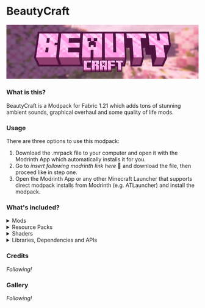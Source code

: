 # BeautyCraft

![BeautyCraft Banner Image](https://github.com/guefra/BeautyCraft/blob/main/src/images/banner.png?raw=true)

### What is this?

BeautyCraft is a Modpack for Fabric 1.21 which adds tons of stunning ambient sounds, graphical overhaul and some quality of life mods.

### Usage

There are three options to use this modpack:
1. Download the .mrpack file to your computer and open it with the Modrinth App which automatically installs it for you.
2. Go to _insert following modrinth link here_ 🙂 and download the file, then proceed like in step one.
3. Open the Modrinth App or any other Minecraft Launcher that supports direct modpack installs from Modrinth (e.g. ATLauncher) and install the modpack.

### What's included?

<details>
    <summary>
    Mods
    </summary>
    <ul>
        <li><p><a href="https://modrinth.com/mod/3dskinlayers">3D Skin Layers</a></p></li>
        <li><p><a href="https://modrinth.com/mod/just-zoom">Just Zoom</a></p></li>
        <li><p><a href="https://modrinth.com/mod/visuality">Visuality</a></p></li>
        <li><p><a href="https://modrinth.com/mod/glowing-torchflower">Glowing Torchflower</a></p></li>
        <li><p><a href="https://modrinth.com/mod/sound-physics-remastered">Sound Physics Remastered</a></p></li>
        <li><p><a href="https://modrinth.com/mod/better-f1-reborn">Better F1 Reborn</a></p></li>
        <li><p><a href="https://modrinth.com/mod/betterf3">BetterF3</a></p></li>
        <li><p><a href="https://modrinth.com/mod/shulkerboxtooltip">Shulker Box Tooltip</a></p></li>
        <li><p><a href="https://modrinth.com/mod/fallingleaves">Falling Leaves</a></p></li>
        <li><p><a href="https://modrinth.com/mod/inventory-blur">Inventory Blur</a></p></li>
        <li><p><a href="https://modrinth.com/mod/flow">Flow</a></p></li>
        <li><p><a href="https://modrinth.com/mod/tiny-item-animations">Tiny Item Animations</a></p></li>
        <li><p><a href="https://modrinth.com/mod/modmenu">Mod Menu</a></p></li>
        <li><p><a href="https://modrinth.com/mod/smooth-scroll">Smooth Scrolling</a></p></li>
        <li><p><a href="https://modrinth.com/mod/mouse-tweaks">Mouse Tweaks</a></p></li>
        <li><p><a href="https://modrinth.com/mod/ambientsounds">Ambient Sounds</a></p></li>
        <li><p><a href="https://modrinth.com/mod/continuity">Continuity</a></p></li>
        <li><p><a href="https://modrinth.com/mod/ryoamiclights">RyoamicLights</a></p></li>
        <li><p><a href="https://modrinth.com/mod/presence-footsteps">Presence-Footsteps</a></p></li>
    </ul>
</details>

<details>
    <summary>
    Resource Packs
    </summary>
    <ul>
        <li><p><a href="https://modrinth.com/resourcepack/compact-font/versions">Compact Font</a> (Updated to 1.21)</p></li>
        <li><p><a href="https://modrinth.com/resourcepack/colourful-containers-dark-mode-gui">Colourful containers Dark Mode GUI</a></p></li>
        <li><p><a href="https://modrinth.com/resourcepack/refined-enchants">Refined Entchants</a></p></li>
        <li><p><a href="https://modrinth.com/resourcepack/fast-better-grass">Fast Better Grass</a></p></li>
        <li><p><a href="https://modrinth.com/resourcepack/default-dark-mode">Default Dark Mode</a></p></li>
        <li><p><a href="https://modrinth.com/resourcepack/default-dark-mode-expansion">Default Dark Mode: Expansion</a></p></li>
        <li><p><a href="https://modrinth.com/resourcepack/fresh-animations">Fresh Animations</a></p></li>
    </ul>
</details>

<details>
    <summary>
    Shaders
    </summary>
    <ul>
        <li><p><a href="https://modrinth.com/shader/complementary-unbound">Complementary Shaders - Unbound</a></p></li>
    </ul>
</details>

<details>
    <summary>Libraries, Dependencies and APIs</summary>
    <ul>
        <li><a href="https://modrinth.com/mod/cit-resewn">CIT Resewn</a></li>
        <li><a href="https://modrinth.com/mod/entity-model-features">[EMF] Entity Model Features</a></li>
        <li><a href="https://modrinth.com/mod/entitytexturefeatures">[ETF] Entity Texture Features</a></li>
        <li><a href="https://modrinth.com/mod/fabric-api">Fabric API</a></li>
        <li><a href="https://modrinth.com/mod/sodium">Sodium</a></li>
        <li><a href="https://modrinth.com/mod/iris">Iris Shaders</a></li>
        <li><a href="https://modrinth.com/mod/lithium">Lithium</a></li>
        <li><a href="https://modrinth.com/mod/modernfix">ModernFix</a></li>
        <li><a href="https://modrinth.com/mod/servercore">ServerCore</a></li>
        <li><a href="https://modrinth.com/mod/placeholder-api">Text Placeholder API</a></li>
        <li><a href="https://modrinth.com/mod/cloth-config">Cloth Config API</a></li>
        <li><a href="https://modrinth.com/mod/konkrete">Konkrete</a></li>
        <li><a href="https://modrinth.com/mod/mru">M.R.U</a></li>
        <li><a href="https://modrinth.com/mod/indium">Indium</a></li>
    </ul>
</details>

### Credits

_Following!_

### Gallery

_Following!_
